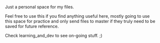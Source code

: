 Just a personal space for my files.

Feel free to use this if you find anything useful here, mostly going to use this space for practice and only send files to master if they truly need to be saved for future reference.

Check learning_and_dev to see on-going stuff. ;)

